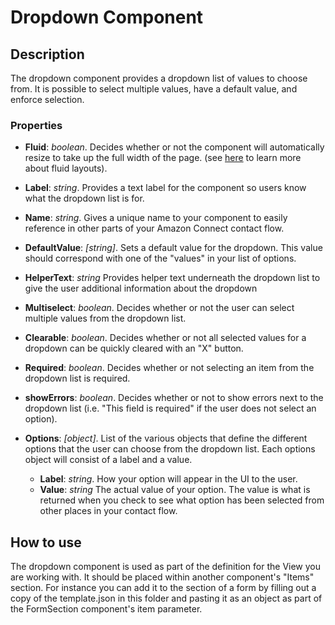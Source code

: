 # Dropdown Component

## Description
The dropdown component provides a dropdown list of values to choose from. It is possible to select multiple values, have a default value, and enforce selection.

### Properties
- **Fluid**: *boolean*. Decides whether or not the component will automatically resize to take up the full width of the page. (see [here](https://techterms.com/definition/fluid_layout) to learn more about fluid layouts).

- **Label**: *string*. Provides a text label for the component so users know what the dropdown list is for.

- **Name**: *string*. Gives a unique name to your component to easily reference in other parts of your Amazon Connect contact flow.

- **DefaultValue**: *\[string\]*. Sets a default value for the dropdown. This value should correspond with one of the "values" in your list of options.

- **HelperText**: *string* Provides helper text underneath the dropdown list to give the user additional information about the dropdown

- **Multiselect**: *boolean*. Decides whether or not the user can select multiple values from the dropdown list.

- **Clearable**: *boolean*. Decides whether or not all selected values for a dropdown can be quickly cleared with an "X" button.

- **Required**: *boolean*. Decides whether or not selecting an item from the dropdown list is required.

- **showErrors**: *boolean*. Decides whether or not to show errors next to the dropdown list (i.e. "This field is required" if the user does not select an option).

- **Options**: *\[object\]*. List of the various objects that define the different options that the user can choose from the dropdown list. Each options object will consist of a label and a value.
  - **Label**: *string*. How your option will appear in the UI to the user.
  - **Value**: *string* The actual value of your option. The value is what is returned when you check to see what option has been selected from other places in your contact flow.

## How to use
The dropdown component is used as part of the definition for the View you are working with. It should be placed within another component's "Items" section. For instance you can add it to the section of a form by filling out a copy of the template.json in this folder and pasting it as an object as part of the FormSection component's item parameter.